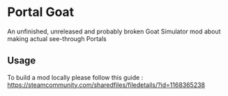 # Portal Goat

An unfinished, unreleased and probably broken Goat Simulator mod about making actual see-through Portals

## Usage

To build a mod locally please follow this guide : https://steamcommunity.com/sharedfiles/filedetails/?id=1168365238